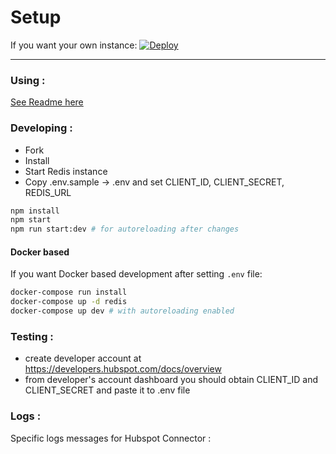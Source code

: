 # Setup

If you want your own instance: [![Deploy](https://www.herokucdn.com/deploy/button.png)](https://heroku.com/deploy?template=https://github.com/hull-ships/hull-hubspot)

---

### Using :

[See Readme here](https://dashboard.hullapp.io/readme?url=https://hull-hubspot.herokuapp.com)

### Developing :

- Fork
- Install
- Start Redis instance
- Copy .env.sample -> .env and set CLIENT_ID, CLIENT_SECRET, REDIS_URL

```sh
npm install
npm start
npm run start:dev # for autoreloading after changes
```

#### Docker based

If you want Docker based development after setting `.env` file:

```sh
docker-compose run install
docker-compose up -d redis
docker-compose up dev # with autoreloading enabled
```

### Testing :
- create developer account at https://developers.hubspot.com/docs/overview
- from developer's account dashboard you should obtain CLIENT_ID and CLIENT_SECRET and paste it to .env file

### Logs :
  
  Specific logs messages for Hubspot Connector :  
